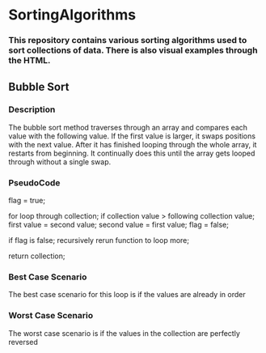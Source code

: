 # SortingAlgorithms
### This repository contains various sorting algorithms used to sort collections of data. There is also visual examples through the HTML.

## Bubble Sort
### Description
The bubble sort method traverses through an array and compares each value with the following value. If the first value is larger, it swaps positions with the next value. After it has finished looping through the whole array, it restarts from beginning. It continually does this until the array gets looped through without a single swap.

### PseudoCode
flag = true;

for loop through collection;
if collection value > following collection value;
  first value = second value;
  second value = first value;
  flag = false;

if flag is false;
  recursively rerun function to loop more;

return collection;

### Best Case Scenario
The best case scenario for this loop is if the values are already in order

### Worst Case Scenario
The worst case scenario is if the values in the collection are perfectly reversed